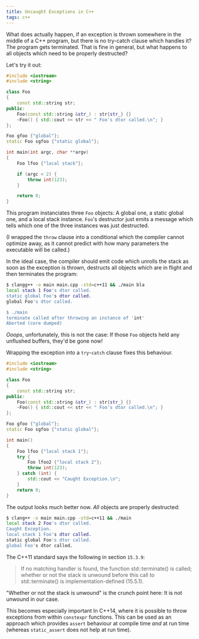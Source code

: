 ```yaml
---
title: Uncaught Exceptions in C++
tags: c++
---
```


What does actually happen, if an exception is thrown somewhere in the middle of a C++ program, but there is no try-catch clause which handles it?
The program gets terminated.
That is fine in general, but what happens to all objects which need to be properly destructed?

<!--more-->

Let's try it out:

``` cpp
#include <iostream>
#include <string>

class Foo
{
    const std::string str;
public:
    Foo(const std::string &str_) : str{str_} {}
    ~Foo() { std::cout << str << " Foo's dtor called.\n"; }
};

Foo gfoo {"global"};
static Foo sgfoo {"static global"};

int main(int argc, char **argv)
{
    Foo lfoo {"local stack"};

    if (argc < 2) {
        throw int(123);
    }

    return 0;
}
```

This program instanciates three `Foo` objects: A global one, a static global one, and a local stack instance.
`Foo`'s destructor just emits a message which tells which one of the three instances was just destructed.

(I wrapped the `throw` clause into a conditional which the compiler cannot optimize away, as it cannot predict with how many parameters the executable will be called.)

In the ideal case, the compiler should emit code which unrolls the stack as soon as the exception is thrown, destructs all objects which are in flight and then terminates the program:

``` bash
$ clangg++ -o main main.cpp -std=c++11 && ./main bla
local stack 1 Foo's dtor called.
static global Foo's dtor called.
global Foo's dtor called.

$ ./main
terminate called after throwing an instance of 'int'
Aborted (core dumped)
```

*Ooops*, unfortunately, this is not the case:
If those `Foo` objects held any unflushed buffers, they'd be gone now!

Wrapping the exception into a `try`-`catch` clause fixes this behaviour.

``` cpp
#include <iostream>
#include <string>

class Foo
{
    const std::string str;
public:
    Foo(const std::string &str_) : str{str_} {}
    ~Foo() { std::cout << str << " Foo's dtor called.\n"; }
};

Foo gfoo {"global"};
static Foo sgfoo {"static global"};

int main()
{
    Foo lfoo {"local stack 1"};
    try {
        Foo lfoo2 {"local stack 2"};
        throw int(123);
    } catch (int) {
        std::cout << "Caught Exception.\n";
    }
    return 0;
}
```

The output looks much better now.
*All* objects are properly destructed:

``` bash
$ clang++ -o main main.cpp -std=c++11 && ./main
local stack 2 Foo's dtor called.
Caught Exception.
local stack 1 Foo's dtor called.
static global Foo's dtor called.
global Foo's dtor called.
```

The C++11 standard says the following in section `15.3.9`:

> If no matching handler is found, the function std::terminate() is called; whether or not the stack is unwound before this call to std::terminate() is implementation-defined (15.5.1).

"Whether or not the stack is unwound" is the crunch point here: It is not unwound in our case.

This becomes especially important In C++14, where it is possible to throw exceptions from within `constexpr` functions.
This can be used as an approach which provides `assert` behaviour at compile time *and* at run time (whereas `static_assert` does not help at run time).
